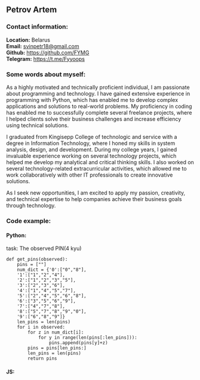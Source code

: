 ## Petrov Artem
### Contact information:
**Location:** Belarus \
**Email:** svinpetr18@gmail.com \
**Github:** <https://github.com/FYMG>  
**Telegram:** <https://t.me/Fyyoops>
### Some words about myself:
As a highly motivated and technically proficient individual, I am passionate about programming and technology. I have gained extensive experience in programming with Python, which has enabled me to develop complex applications and solutions to real-world problems. My proficiency in coding has enabled me to successfully complete several freelance projects, where I helped clients solve their business challenges and increase efficiency using technical solutions.

I graduated from Kingisepp College of technologic and service with a degree in Information Technology, where I honed my skills in system analysis, design, and development. During my college years, I gained invaluable experience working on several technology projects, which helped me develop my analytical and critical thinking skills. I also worked on several technology-related extracurricular activities, which allowed me to work collaboratively with other IT professionals to create innovative solutions.

As I seek new opportunities, I am excited to apply my passion, creativity, and technical expertise to help companies achieve their business goals through technology.
### Code example:
#### Python:
task: The observed PIN(4 kyu)
``` 
def get_pins(observed):
    pins = [""]
    num_dict = {'0':["0","8"],
    '1':["1","2","4"],
    '2':["1","2","3","5"],
    '3':["2","3","6"],
    '4':["1","4","5","7"],
    '5':["2","4","5","6","8"],
    '6':["3","5","6","9"],
    '7':["4","7","8"],
    '8':["5","7","8","9","0"],
    '9':["6","8","9"]} 
    len_pins = len(pins)
    for i in observed:
        for z in num_dict[i]:
            for y in range(len(pins[:len_pins])):
                pins.append(pins[y]+z)
        pins = pins[len_pins:]
        len_pins = len(pins)
        return pins 
```
#### JS: